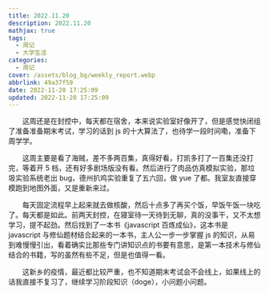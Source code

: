 ```yaml
---
title: 2022.11.20
description: 2022.11.20
mathjax: true
tags:
  - 周记
  - 大学生活
categories:
  - 周记
cover: /assets/blog_bg/weekly_report.webp
abbrlink: 49a37f59
date: 2022-11-20 17:25:09
updated: 2022-11-20 17:25:09
---
```


&emsp;&emsp;这周还是在封控中，每天都在宿舍，本来说实验室好像开了，但是感觉快闭组了准备准备期末考试，学习的话到 js 的十大算法了，也待学一段时间嘞，准备下周学学。

&emsp;&emsp;这周主要是看了海贼，差不多两百集，真得好看，打凯多打了一百集还没打完，等着开 5 档，还有好多剧场版没有看。然后进行了肉品仿真模拟实验，那垃圾实验系统老出 bug，德州扒鸡实验重复了五六回，做 yue 了都。我室友直接穿模跑到地图外面，又是重新来过。

&emsp;&emsp;每天固定流程早上起来就去做核酸，然后十点多了再买个饭，早饭午饭一块吃了。每天都是如此。前两天封控，在寝室待一天待到无聊，真的没事干，又不太想学习，提不起劲。然后找到了一本书《javascript 百炼成仙》，这本书是 javascript 与修仙题材结合起来的一本书，主人公一步一步掌握 js 的知识，从易到难慢慢引出，看着确实比那些专门讲知识点的书要有意思，是第一本技术与修仙结合的书籍，写的虽然有些不足，但是也值得一看。

&emsp;&emsp;这新乡的疫情，最近都比较严重，也不知道期末考试会不会线上，如果线上的话我直接不复习了，继续学习阶段知识（doge），小问题小问题。

